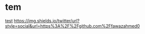 # tem
 
[test](https://img.shields.io/twitter/url?style=social&url=https%3A%2F%2Fgithub.com%2Ffawazahmed0)
https://img.shields.io/twitter/url?style=social&url=https%3A%2F%2Fgithub.com%2Ffawazahmed0
